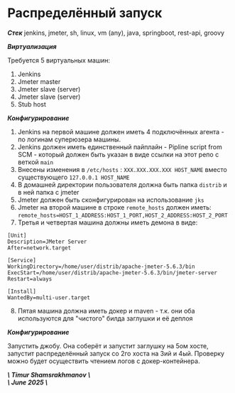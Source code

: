 # Распределённый запуск

**_Стек_**
jenkins, jmeter, sh, linux, vm (any), java, springboot, rest-api, groovy


**_Виртуализация_**

Требуется 5 виртуальных машин:
1. Jenkins
2. Jmeter master
3. Jmeter slave (server)
4. Jmeter slave (server)
5. Stub host

**_Конфигурирование_**

1. Jenkins на первой машине должен иметь 4 подключённых агента - по логинам суперюзера машины.
2. Jenkins должен иметь единственный пайплайн - Pipline script from SCM - который должен быть указан в виде ссылки на этот репо с веткой ```main```
3. Внесены изменения в ```/etc/hosts``` : ```XXX.XXX.XXX.XXX HOST_NAME``` вместо существующего ```127.0.0.1 HOST_NAME```
4. В домашней директории пользователя должна быть папка ```distrib``` и в ней папка с jmeter
5. Jmeter должен быть сконфигурирован на использование ```jks```
6. Jmeter на второй машине в строке ```remote_hosts``` должен иметь: ```remote_hosts=HOST_1_ADDRESS:HOST_1_PORT,HOST_2_ADDRESS:HOST_2_PORT```
7. Третья и четвертая машина должны иметь демона в виде:

```
[Unit]
Description=JMeter Server
After=network.target

[Service]
WorkingDirectory=/home/user/distrib/apache-jmeter-5.6.3/bin
ExecStart=/home/user/distrib/apache-jmeter-5.6.3/bin/jmeter-server
Restart=always

[Install]
WantedBy=multi-user.target
```

8. Пятая машина должна иметь докер и maven - т.к. они оба используются для "чистого" билда заглушки и её деплоя

**_Конфигурирование_**

Запустить джобу. Она соберёт и запустит заглушку на 5ом хосте, запустит распределённый запуск со 2го хоста на 3ий и 4ый.
Проверку можно будет осуществить чтением логов с докер-контейнера.

**_\\ Timur Shamsrakhmanov \\_** \
**_\\ June 2025  \\_**